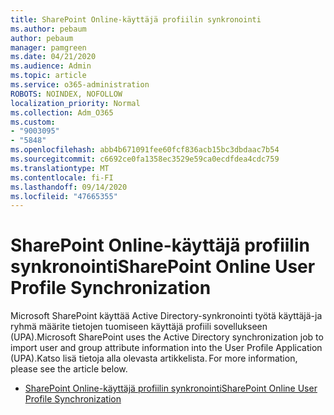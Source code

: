 ```yaml
---
title: SharePoint Online-käyttäjä profiilin synkronointi
ms.author: pebaum
author: pebaum
manager: pamgreen
ms.date: 04/21/2020
ms.audience: Admin
ms.topic: article
ms.service: o365-administration
ROBOTS: NOINDEX, NOFOLLOW
localization_priority: Normal
ms.collection: Adm_O365
ms.custom:
- "9003095"
- "5848"
ms.openlocfilehash: abb4b671091fee60fcf836acb15bc3dbdaac7b54
ms.sourcegitcommit: c6692ce0fa1358ec3529e59ca0ecdfdea4cdc759
ms.translationtype: MT
ms.contentlocale: fi-FI
ms.lasthandoff: 09/14/2020
ms.locfileid: "47665355"
---
```

# <a name="sharepoint-online-user-profile-synchronization"></a><span data-ttu-id="87f9c-102">SharePoint Online-käyttäjä profiilin synkronointi</span><span class="sxs-lookup"><span data-stu-id="87f9c-102">SharePoint Online User Profile Synchronization</span></span>

<span data-ttu-id="87f9c-103">Microsoft SharePoint käyttää Active Directory-synkronointi työtä käyttäjä-ja ryhmä määrite tietojen tuomiseen käyttäjä profiili sovellukseen (UPA).</span><span class="sxs-lookup"><span data-stu-id="87f9c-103">Microsoft SharePoint uses the Active Directory synchronization job to import user and group attribute information into the User Profile Application (UPA).</span></span><span data-ttu-id="87f9c-104">Katso lisä tietoja alla olevasta artikkelista.</span><span class="sxs-lookup"><span data-stu-id="87f9c-104"> For more information, please see the article below.</span></span>

- [<span data-ttu-id="87f9c-105">SharePoint Online-käyttäjä profiilin synkronointi</span><span class="sxs-lookup"><span data-stu-id="87f9c-105">SharePoint Online User Profile Synchronization</span></span>](https://docs.microsoft.com/sharepoint/user-profile-sync)
